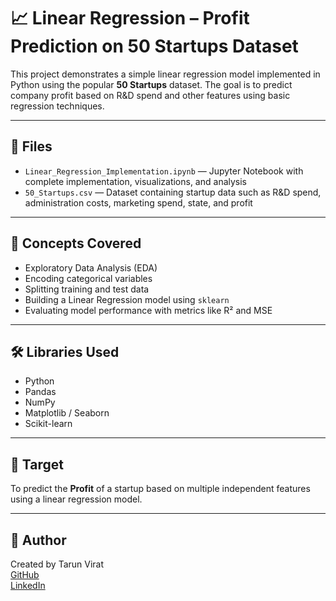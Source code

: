 # 📈 Linear Regression – Profit Prediction on 50 Startups Dataset

This project demonstrates a simple linear regression model implemented in Python using the popular **50 Startups** dataset. The goal is to predict company profit based on R&D spend and other features using basic regression techniques.

---

## 📁 Files

- `Linear_Regression_Implementation.ipynb` — Jupyter Notebook with complete implementation, visualizations, and analysis
- `50_Startups.csv` — Dataset containing startup data such as R&D spend, administration costs, marketing spend, state, and profit

---

## 🧠 Concepts Covered

- Exploratory Data Analysis (EDA)
- Encoding categorical variables
- Splitting training and test data
- Building a Linear Regression model using `sklearn`
- Evaluating model performance with metrics like R² and MSE

---

## 🛠️ Libraries Used

- Python
- Pandas
- NumPy
- Matplotlib / Seaborn
- Scikit-learn

---

## 🎯 Target

To predict the **Profit** of a startup based on multiple independent features using a linear regression model.

---

## 👤 Author

Created by Tarun Virat  
[GitHub](https://github.com/TarunVirat)  
[LinkedIn](https://www.linkedin.com/in/tarunpeela29)
